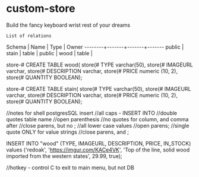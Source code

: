 # custom-store
Build the fancy keyboard wrist rest of your dreams


    List of relations
 Schema | Name  | Type  | Owner
--------+-------+-------+-------
 public | stain | table | 
 public | wood  | table | 




store-# CREATE TABLE wood(
store(# TYPE varchar(50),
store(# IMAGEURL varchar,
store(# DESCRIPTION varchar,
store(# PRICE numeric (10, 2),
store(# QUANTITY BOOLEAN);


store-# CREATE TABLE stain(
store(# TYPE varchar(50),
store(# IMAGEURL varchar,
store(# DESCRIPTION varchar,
store(# PRICE numeric (10, 2),
store(# QUANTITY BOOLEAN);

//notes for shell postgresSQL insert 
//all caps - INSERT INTO
//double quotes table name
//open parenthesis
//no quotes for column, and comma after
//close parens, but no ;
//all lower case values
//open parens;
//single quote ONLY for value strings
//close parens, and ;

 INSERT INTO "wood" (TYPE, IMAGEURL, DESCRIPTION, PRICE, IN_STOCK) values ('redoak', 'https://imgur.com/KACe4VK', 'Top of the line, solid wood imported from the western states', 29.99, true);

 //hotkey - control C to exit to main menu, but not DB